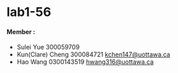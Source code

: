 # lab1-56

#### Member :

 - Sulei Yue 300059709
 - Kun(Clare) Cheng 300084721 kchen147@uottawa.ca
 - Hao Wang 0300143519 hwang316@uottawa.ca
